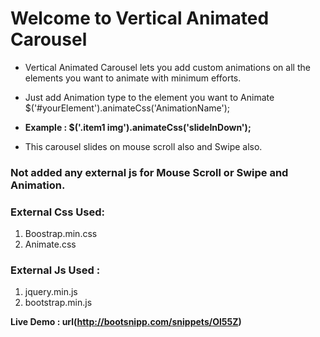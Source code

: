 # Welcome to Vertical Animated Carousel

- Vertical Animated Carousel lets you add custom animations on all the elements you want to animate with minimum efforts.

- Just add Animation type to the element you want to Animate 
  $('#yourElement').animateCss('AnimationName');
  
- **Example : $('.item1 img').animateCss('slideInDown');**

- This carousel slides on mouse scroll also and Swipe also.

### Not added any external js for Mouse Scroll or Swipe and Animation.

### External Css Used:
1. Boostrap.min.css
2. Animate.css

### External Js Used :
1. jquery.min.js
2. bootstrap.min.js

**Live Demo : url(http://bootsnipp.com/snippets/Ol55Z)**

